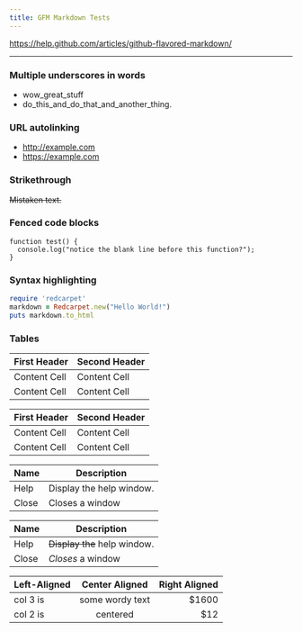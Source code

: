 ```yaml
---
title: GFM Markdown Tests
---
```


https://help.github.com/articles/github-flavored-markdown/

---

### Multiple underscores in words

  - wow_great_stuff
  - do_this_and_do_that_and_another_thing.

### URL autolinking

  - http://example.com
  - https://example.com

### Strikethrough

~~Mistaken text.~~

### Fenced code blocks

```
function test() {
  console.log("notice the blank line before this function?");
}
```

### Syntax highlighting

```ruby
require 'redcarpet'
markdown = Redcarpet.new("Hello World!")
puts markdown.to_html
```

### Tables

First Header  | Second Header
------------- | -------------
Content Cell  | Content Cell
Content Cell  | Content Cell

| First Header  | Second Header |
| ------------- | ------------- |
| Content Cell  | Content Cell  |
| Content Cell  | Content Cell  |

| Name | Description          |
| ------------- | ----------- |
| Help      | Display the help window.|
| Close     | Closes a window     |

| Name | Description          |
| ------------- | ----------- |
| Help      | ~~Display the~~ help window.|
| Close     | _Closes_ a window     |

| Left-Aligned  | Center Aligned  | Right Aligned |
| :------------ |:---------------:| -----:|
| col 3 is      | some wordy text | $1600 |
| col 2 is      | centered        |   $12 |

